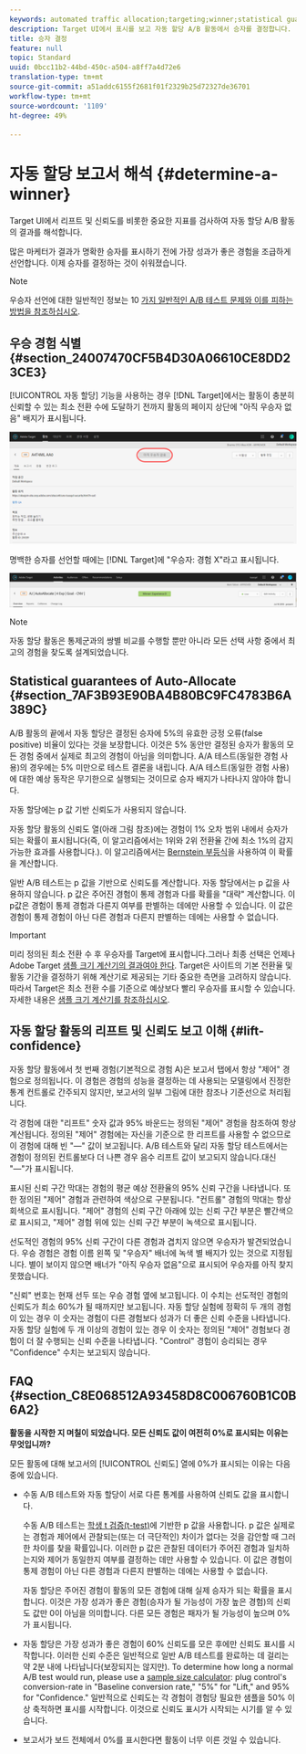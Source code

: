 ```yaml
---
keywords: automated traffic allocation;targeting;winner;statistical guarantee;confidence;determine winner;lift;confidence;default;default experience
description: Target UI에서 표시를 보고 자동 할당 A/B 활동에서 승자를 결정합니다.
title: 승자 결정
feature: null
topic: Standard
uuid: 0bcc11b2-44bd-450c-a504-a8ff7a4d72e6
translation-type: tm+mt
source-git-commit: a51addc6155f2681f01f2329b25d72327de36701
workflow-type: tm+mt
source-wordcount: '1109'
ht-degree: 49%

---
```



# 자동 할당 보고서 해석 {#determine-a-winner}

Target UI에서 리프트 및 신뢰도를 비롯한 중요한 지표를 검사하여 자동 할당 A/B 활동의 결과를 해석합니다.

많은 마케터가 결과가 명확한 승자를 표시하기 전에 가장 성과가 좋은 경험을 조급하게 선언합니다. 이제 승자를 결정하는 것이 쉬워졌습니다.

>[!NOTE]
>
>우승자 선언에 대한 일반적인 정보는 10 [가지 일반적인 A/B 테스트 문제와 이를 피하는 방법을 참조하십시오](/help/c-activities/t-test-ab/common-ab-testing-pitfalls.md).

## 우승 경험 식별 {#section_24007470CF5B4D30A06610CE8DD23CE3}

[!UICONTROL 자동 할당] 기능을 사용하는 경우 [!DNL Target]에서는 활동이 충분히 신뢰할 수 있는 최소 전환 수에 도달하기 전까지 활동의 페이지 상단에 &quot;아직 우승자 없음&quot; 배지가 표시됩니다.

![우승자 배지 없음](/help/c-activities/automated-traffic-allocation/assets/no-winner.png)

명백한 승자를 선언할 때에는 [!DNL Target]에 &quot;우승자: 경험 X&quot;라고 표시됩니다.

![](assets/winner.png)

>[!NOTE]
>
>자동 할당 활동은 통제군과의 쌍별 비교를 수행할 뿐만 아니라 모든 선택 사항 중에서 최고의 경험을 찾도록 설계되었습니다.

## Statistical guarantees of Auto-Allocate {#section_7AF3B93E90BA4B80BC9FC4783B6A389C}

A/B 활동의 끝에서 자동 할당은 결정된 승자에 5%의 유효한 긍정 오류(false positive) 비율이 있다는 것을 보장합니다. 이것은 5% 동안만 결정된 승자가 활동의 모든 경험 중에서 실제로 최고의 경험이 아님을 의미합니다. A/A 테스트(동일한 경험 사용)의 경우에는 5% 미만으로 테스트 결론을 내립니다. A/A 테스트(동일한 경험 사용)에 대한 예상 동작은 무기한으로 실행되는 것이므로 승자 배지가 나타나지 않아야 합니다.

자동 할당에는 p 값 기반 신뢰도가 사용되지 않습니다.

자동 할당 활동의 신뢰도 열(아래 그림 참조)에는 경험이 1% 오차 범위 내에서 승자가 되는 확률이 표시됩니다(즉, 이 알고리즘에서는 1위와 2위 전환율 간에 최소 1%의 감지 가능한 효과를 사용합니다.). 이 알고리즘에서는 [Bernstein 부등식](https://en.wikipedia.org/wiki/Bernstein_inequalities_(probability_theory))을 사용하여 이 확률을 계산합니다.

일반 A/B 테스트는 p 값을 기반으로 신뢰도를 계산합니다. 자동 할당에서는 p 값을 사용하지 않습니다. p 값은 주어진 경험이 통제 경험과 다를 확률을 &quot;대략&quot; 계산합니다. 이 p값은 경험이 통제 경험과 다른지 여부를 판별하는 데에만 사용할 수 있습니다. 이 값은 경험이 통제 경험이 아닌 다른 경험과 다른지 판별하는 데에는 사용할 수 없습니다.

>[!IMPORTANT]
>
>미리 정의된 최소 전환 수 후 우승자를 Target에 표시합니다.그러나 최종 선택은 언제나 Adobe Target [샘플 크기 계산기의 결과여야 한다](https://docs.adobe.com/content/target-microsite/testcalculator.html). Target은 사이트의 기본 전환율 및 활동 기간을 결정하기 위해 계산기로 제공되는 기타 중요한 측면을 고려하지 않습니다. 따라서 Target은 최소 전환 수를 기준으로 예상보다 빨리 우승자를 표시할 수 있습니다. 자세한 내용은 [샘플 크기 계산기를 참조하십시오](/help/c-activities/t-test-ab/sample-size-determination.md#section_6B8725BD704C4AFE939EF2A6B6E834E6).

## 자동 할당 활동의 리프트 및 신뢰도 보고 이해 {#lift-confidence}

자동 할당 활동에서 첫 번째 경험(기본적으로 경험 A)은 보고서 탭에서 항상 &quot;제어&quot; 경험으로 정의됩니다. 이 경험은 경험의 성능을 결정하는 데 사용되는 모델링에서 진정한 통계 컨트롤로 간주되지 않지만, 보고서의 일부 그림에 대한 참조나 기준선으로 처리됩니다.

각 경험에 대한 &quot;리프트&quot; 숫자 값과 95% 바운드는 정의된 &quot;제어&quot; 경험을 참조하여 항상 계산됩니다. 정의된 &quot;제어&quot; 경험에는 자신을 기준으로 한 리프트를 사용할 수 없으므로 이 경험에 대해 빈 &quot;—&quot; 값이 보고됩니다. A/B 테스트와 달리 자동 할당 테스트에서는 경험이 정의된 컨트롤보다 더 나쁜 경우 음수 리프트 값이 보고되지 않습니다.대신 &quot;—&quot;가 표시됩니다.

표시된 신뢰 구간 막대는 경험의 평균 예상 전환율의 95% 신뢰 구간을 나타냅니다. 또한 정의된 &quot;제어&quot; 경험과 관련하여 색상으로 구분됩니다. &quot;컨트롤&quot; 경험의 막대는 항상 회색으로 표시됩니다. &quot;제어&quot; 경험의 신뢰 구간 아래에 있는 신뢰 구간 부분은 빨간색으로 표시되고, &quot;제어&quot; 경험 위에 있는 신뢰 구간 부분이 녹색으로 표시됩니다.

선도적인 경험의 95% 신뢰 구간이 다른 경험과 겹치지 않으면 우승자가 발견되었습니다. 우승 경험은 경험 이름 왼쪽 및 &quot;우승자&quot; 배너에 녹색 별 배지가 있는 것으로 지정됩니다. 별이 보이지 않으면 배너가 &quot;아직 우승자 없음&quot;으로 표시되어 우승자를 아직 찾지 못했습니다.

&quot;신뢰&quot; 번호는 현재 선두 또는 우승 경험 옆에 보고됩니다. 이 수치는 선도적인 경험의 신뢰도가 최소 60%가 될 때까지만 보고됩니다. 자동 할당 실험에 정확히 두 개의 경험이 있는 경우 이 숫자는 경험이 다른 경험보다 성과가 더 좋은 신뢰 수준을 나타냅니다. 자동 할당 실험에 두 개 이상의 경험이 있는 경우 이 숫자는 정의된 &quot;제어&quot; 경험보다 경험이 더 잘 수행되는 신뢰 수준을 나타냅니다. &quot;Control&quot; 경험이 승리되는 경우 &quot;Confidence&quot; 수치는 보고되지 않습니다.

## FAQ {#section_C8E068512A93458D8C006760B1C0B6A2}

**활동을 시작한 지 며칠이 되었습니다. 모든 신뢰도 값이 여전히 0%로 표시되는 이유는 무엇입니까?**

모든 활동에 대해 보고서의 [!UICONTROL 신뢰도] 열에 0%가 표시되는 이유는 다음 중에 있습니다.

* 수동 A/B 테스트와 자동 할당이 서로 다른 통계를 사용하여 신뢰도 값을 표시합니다.

   수동 A/B 테스트는 [학생 t 검증(t-test)](https://en.wikipedia.org/wiki/Student%27s_t-test)에 기반한 p 값을 사용합니다. p 값은 실제로는 경험과 제어에서 관찰되는(또는 더 극단적인) 차이가 없다는 것을 감안할 때 그러한 차이를 찾을 확률입니다. 이러한 p 값은 관찰된 데이터가 주어진 경험과 일치하는지와 제어가 동일한지 여부를 결정하는 데만 사용할 수 있습니다. 이 값은 경험이 통제 경험이 아닌 다른 경험과 다른지 판별하는 데에는 사용할 수 없습니다.

   자동 할당은 주어진 경험이 활동의 모든 경험에 대해 실제 승자가 되는 확률을 표시합니다. 이것은 가장 성과가 좋은 경험(승자가 될 가능성이 가장 높은 경험)의 신뢰도 값만 0이 아님을 의미합니다. 다른 모든 경험은 패자가 될 가능성이 높으며 0%가 표시됩니다.

* 자동 할당은 가장 성과가 좋은 경험이 60% 신뢰도를 모은 후에만 신뢰도 표시를 시작합니다. 이러한 신뢰 수준은 일반적으로 일반 A/B 테스트를 완료하는 데 걸리는 약 2분 내에 나타납니다(보장되지는 않지만). To determine how long a normal A/B test would run, please use a [sample size calculator](https://docs.adobe.com/content/target-microsite/testcalculator.html): plug control&#39;s conversion-rate in &quot;Baseline conversion rate,&quot; &quot;5%&quot; for &quot;Lift,&quot; and 95% for &quot;Confidence.&quot; 일반적으로 신뢰도는 각 경험이 경험당 필요한 샘플을 50% 이상 축적하면 표시를 시작합니다. 이것으로 신뢰도 표시가 시작되는 시기를 알 수 있습니다.
* 보고서가 보드 전체에서 0%를 표시한다면 활동이 너무 이른 것일 수 있습니다.

